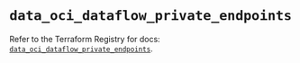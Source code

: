 # `data_oci_dataflow_private_endpoints`

Refer to the Terraform Registry for docs: [`data_oci_dataflow_private_endpoints`](https://registry.terraform.io/providers/oracle/oci/6.18.0/docs/data-sources/dataflow_private_endpoints).
